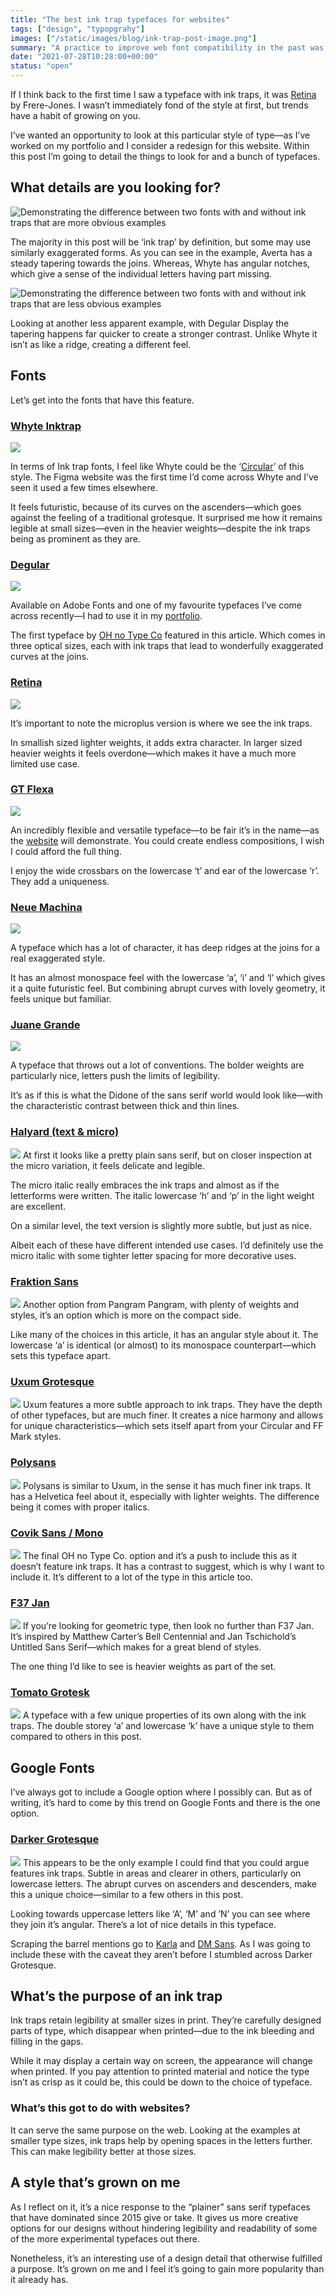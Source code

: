 ```yaml
---
title: "The best ink trap typefaces for websites"
tags: ["design", "typopgrahy"]
images: ["/static/images/blog/ink-trap-post-image.png"]
summary: "A practice to improve web font compatibility in the past was to define your font weights and styles as a new font each time. However, it’s for little gain and increases complexity. It’s easy to end up with unsightly double italics or fuzzy bold weights."
date: "2021-07-28T10:28:00+00:00"
status: "open"
---
```


If I think back to the first time I saw a typeface with ink traps, it was [Retina](https://frerejones.com/families/retina) by Frere-Jones. I wasn’t immediately fond of the style at first, but trends have a habit of growing on you.

I’ve wanted an opportunity to look at this particular style of type—as I’ve worked on my portfolio and I consider a redesign for this website. Within this post I’m going to detail the things to look for and a bunch of typefaces.

## What details are you looking for?
<Image alt="Demonstrating the difference between two fonts with and without ink traps that are more obvious examples" src="/static/images/blog/ink-trap-example-01@2x.png" width={738} height={492} />

The majority in this post will be ‘ink trap’ by definition, but some may use similarly exaggerated forms. As you can see in the example, Averta has a steady tapering towards the joins. Whereas, Whyte has angular notches, which give a sense of the individual letters having part missing.

<Image alt="Demonstrating the difference between two fonts with and without ink traps that are less obvious examples" src="/static/images/blog/ink-trap-example-02@2x.png" width={738} height={492} />

Looking at another less apparent example, with Degular Display the tapering happens far quicker to create a stronger contrast. Unlike Whyte it isn’t as like a ridge, creating a different feel.

## Fonts
Let’s get into the fonts that have this feature.

### [Whyte Inktrap](https://abcdinamo.com/typefaces/whyte)
<Image src="/static/images/blog/01-whyte@2x.png" width={738} height={492} />

In terms of Ink trap fonts, I feel like Whyte could be the ‘[Circular](/blog/alternatives-to-circular)’ of this style. The Figma website was the first time I’d come across Whyte and I’ve seen it used a few times elsewhere. 

It feels futuristic, because of its curves on the ascenders—which goes against the feeling of a traditional grotesque. It surprised me how it remains legible at small sizes—even in the heavier weights—despite the ink traps being as prominent as they are.

### [Degular](https://fonts.adobe.com/fonts/degular)
<Image src="/static/images/blog/02-degular@2x.png" width={738} height={492} />

Available on Adobe Fonts and one of my favourite typefaces I’ve come across recently—I had to use it in my [portfolio](https://mcknny.com). 

The first typeface by [OH no Type Co](https://ohnotype.co) featured in this article. Which comes in three optical sizes, each with ink traps that lead to wonderfully exaggerated curves at the joins.

### [Retina](https://frerejones.com/families/retina)
<Image src="/static/images/blog/03-retina@2x.png" width={738} height={492} />

It’s important to note the microplus version is where we see the ink traps. 

In smallish sized lighter weights, it adds extra character. In larger sized heavier weights it feels overdone—which makes it have a much more limited use case.

### [GT Flexa](https://www.gt-flexa.com)
<Image src="/static/images/blog/04-gt-flexa@2x.png" width={738} height={492} />

An incredibly flexible and versatile typeface—to be fair it’s in the name—as the [website](https://www.gt-flexa.com) will demonstrate. You could create endless compositions, I wish I could afford the full thing.

I enjoy the wide crossbars on the lowercase ‘t’ and ear of the lowercase ‘r’. They add a uniqueness. 

### [Neue Machina](https://pangrampangram.com/products/neue-machina)
<Image src="/static/images/blog/05-neue-machina@2x.png" width={738} height={492} />

A typeface which has a lot of character, it has deep ridges at the joins for a real exaggerated style.

It has an almost monospace feel with the lowercase ‘a’, ‘i’ and ‘l’ which gives it a quite futuristic feel. But combining abrupt curves with lovely geometry, it feels unique but familiar.


### [Juane Grande](https://www.futurefonts.xyz/studiotriple/jaune-grande)
<Image src="/static/images/blog/06-juane-grande@2x.png" width={738} height={492} />

A typeface that throws out a lot of conventions. The bolder weights are particularly nice, letters push the limits of legibility. 

It’s as if this is what the Didone of the sans serif world would look like—with the characteristic contrast between thick and thin lines.


### [Halyard (text & micro)](https://fonts.adobe.com/fonts/halyard)
<Image src="/static/images/blog/07-halyard@2x.png" width={738} height={492} />
At first it looks like a pretty plain sans serif, but on closer inspection at the micro variation, it feels delicate and legible.

The micro italic really embraces the ink traps and almost as if the letterforms were written. The italic lowercase ‘h’ and ‘p’ in the light weight are excellent.

On a similar level, the text version is slightly more subtle, but just as nice.

Albeit each of these have different intended use cases. I’d definitely use the micro italic with some tighter letter spacing for more decorative uses.


### [Fraktion Sans](https://pangrampangram.com/products/fraktion)
<Image src="/static/images/blog/08-fraktion-sans@2x.png" width={738} height={492} />
Another option from Pangram Pangram, with plenty of weights and styles, it’s an option which is more on the compact side. 

Like many of the choices in this article, it has an angular style about it. The lowercase ‘a’ is identical (or almost) to its monospace counterpart—which sets this typeface apart.

### [Uxum Grotesque](https://uxum.mdn.market)
<Image src="/static/images/blog/09-uxum-grotesque@2x.png" width={738} height={492} />
Uxum features a more subtle approach to ink traps. They have the depth of other typefaces, but are much finer. It creates a nice harmony and allows for unique characteristics—which sets itself apart from your Circular and FF Mark styles.

### [Polysans](https://wearegradient.net/polysans/)
<Image src="/static/images/blog/10-polysans@2x.png" width={738} height={492} />
Polysans is similar to Uxum, in the sense it has much finer ink traps. It has a Helvetica feel about it, especially with lighter weights. The difference being it comes with proper italics.

### [Covik Sans / Mono](https://fonts.adobe.com/fonts/covik-sans)
<Image src="/static/images/blog/11-covik-sans@2x.png" width={738} height={492} />
The final OH no Type Co. option and it’s a push to include this as it doesn’t feature ink traps. It has a contrast to suggest, which is why I want to include it. It’s different to a lot of the type in this article too.

### [F37 Jan](https://f37foundry.com/font-library/f37-jan/)
<Image src="/static/images/blog/12-f37-jan@2x.png" width={738} height={492} />
If you’re looking for geometric type, then look no further than F37 Jan. It’s inspired by Matthew Carter’s Bell Centennial and Jan Tschichold’s Untitled Sans Serif—which makes for a great blend of styles. 

The one thing I’d like to see is heavier weights as part of the set.

### [Tomato Grotesk](https://thedesignersfoundry.com/tomato-grotesk)
<Image src="/static/images/blog/13-tomato-grotesk@2x.png" width={738} height={492} />
A typeface with a few unique properties of its own along with the ink traps. The double storey ‘a’ and lowercase ‘k’ have a unique style to them compared to others in this post.

## Google Fonts
I’ve always got to include a Google option where I possibly can. But as of writing, it’s hard to come by this trend on Google Fonts and there is the one option.

### [Darker Grotesque](https://fonts.google.com/specimen/Darker+Grotesque)
<Image src="/static/images/blog/14-darker-grotesque@2x.png" width={738} height={492} />
This appears to be the only example I could find that you could argue features ink traps. Subtle in areas and clearer in others, particularly on lowercase letters. The abrupt curves on ascenders and descenders, make this a unique choice—similar to a few others in this post.

Looking towards uppercase letters like ‘A’, ‘M’ and ’N’ you can see where they join it’s angular. There’s a lot of nice details in this typeface.

Scraping the barrel mentions go to [Karla](https://fonts.google.com/specimen/Karla) and [DM Sans](https://fonts.google.com/specimen/DM+Sans). As I was going to include these with the caveat they aren’t before I stumbled across Darker Grotesque.

## What’s the purpose of an ink trap
Ink traps retain legibility at smaller sizes in print. They’re carefully designed parts of type, which disappear when printed—due to the ink bleeding and filling in the gaps. 

While it may display a certain way on screen, the appearance will change when printed. If you pay attention to printed material and notice the type isn’t as crisp as it could be, this could be down to the choice of typeface.

### What’s this got to do with websites? 
It can serve the same purpose on the web. Looking at the examples at smaller type sizes, ink traps help by opening spaces in the letters further. This can make legibility better at those sizes.
 
##  A style that’s grown on me
As I reflect on it, it’s a nice response to the “plainer” sans serif typefaces that have dominated since 2015 give or take. It gives us more creative options for our designs without hindering legibility and readability of some of the more experimental typefaces out there. 

Nonetheless, it’s an interesting use of a design detail that otherwise fulfilled a purpose. It’s grown on me and I feel it’s going to gain more popularity than it already has.
